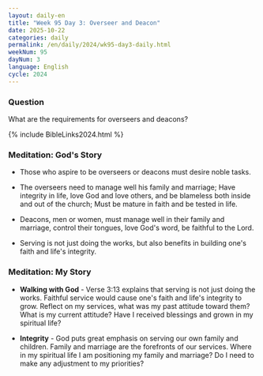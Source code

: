 ```yaml
---
layout: daily-en
title: "Week 95 Day 3: Overseer and Deacon"
date: 2025-10-22
categories: daily
permalink: /en/daily/2024/wk95-day3-daily.html
weekNum: 95
dayNum: 3
language: English
cycle: 2024
---
```

### Question     
What are the requirements for overseers and deacons?

{% include BibleLinks2024.html %} 

### Meditation: God's Story   
+ Those who aspire to be overseers or deacons must desire noble tasks. 

+ The overseers need to manage well his family and marriage; Have integrity in life, love God and love others, and be blameless both inside and out of the church; Must be mature in faith and be tested in life. 

+ Deacons, men or women, must manage well in their family and marriage, control their tongues, love God's word, be faithful to the Lord. 

+ Serving is not just doing the works, but also benefits in building one's faith and life's integrity. 

### Meditation: My Story   
+ **Walking with God** - Verse 3:13 explains that serving is not just doing the works. Faithful service would cause one's faith and life's integrity to grow. Reflect on my services, what was my past attitude toward them? What is my current attitude? Have I received blessings and grown in my spiritual life? 

+ **Integrity** - God puts great emphasis on serving our own family and children. Family and marriage are the forefronts of our services. Where in my spiritual life I am positioning my family and marriage? Do I need to make any adjustment to my priorities?
